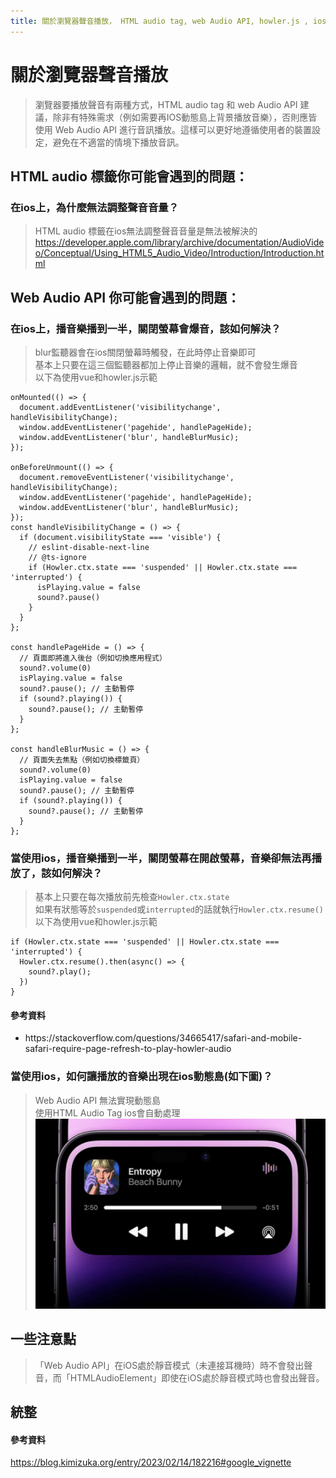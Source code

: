 ```yaml
---
title: 關於瀏覽器聲音播放， HTML audio tag, web Audio API, howler.js , ios設備
---
```



# 關於瀏覽器聲音播放
> 瀏覽器要播放聲音有兩種方式，HTML audio tag 和 web Audio API
> 建議，除非有特殊需求（例如需要再IOS動態島上背景播放音樂），否則應皆使用 Web Audio API 進行音訊播放。這樣可以更好地遵循使用者的裝置設定，避免在不適當的情境下播放音訊。


## HTML audio 標籤你可能會遇到的問題：
### 在ios上，為什麼無法調整聲音音量？
> HTML audio 標籤在ios無法調整聲音音量是無法被解決的  
> https://developer.apple.com/library/archive/documentation/AudioVideo/Conceptual/Using_HTML5_Audio_Video/Introduction/Introduction.html

## Web Audio API 你可能會遇到的問題：

### 在ios上，播音樂播到一半，關閉螢幕會爆音，該如何解決？
> blur監聽器會在ios關閉螢幕時觸發，在此時停止音樂即可<br>
> 基本上只要在這三個監聽器都加上停止音樂的邏輯，就不會發生爆音<br>
> 以下為使用vue和howler.js示範
```ts-vue {2-4,8-10}
onMounted(() => {
  document.addEventListener('visibilitychange', handleVisibilityChange);
  window.addEventListener('pagehide', handlePageHide);
  window.addEventListener('blur', handleBlurMusic);
});

onBeforeUnmount(() => {
  document.removeEventListener('visibilitychange', handleVisibilityChange);
  window.addEventListener('pagehide', handlePageHide);
  window.addEventListener('blur', handleBlurMusic);
});
const handleVisibilityChange = () => {
  if (document.visibilityState === 'visible') {
    // eslint-disable-next-line
    // @ts-ignore
    if (Howler.ctx.state === 'suspended' || Howler.ctx.state === 'interrupted') {
      isPlaying.value = false
      sound?.pause()
    }
  }
};

const handlePageHide = () => {
  // 頁面即將進入後台（例如切換應用程式）
  sound?.volume(0)
  isPlaying.value = false
  sound?.pause(); // 主動暫停
  if (sound?.playing()) {
    sound?.pause(); // 主動暫停
  }
};

const handleBlurMusic = () => {
  // 頁面失去焦點（例如切換標籤頁）
  sound?.volume(0)
  isPlaying.value = false
  sound?.pause(); // 主動暫停
  if (sound?.playing()) {
    sound?.pause(); // 主動暫停
  }
};
```
### 當使用ios，播音樂播到一半，關閉螢幕在開啟螢幕，音樂卻無法再播放了，該如何解決？
> 基本上只要在每次播放前先檢查`Howler.ctx.state`<br>
> 如果有狀態等於`suspended`或`interrupted`的話就執行`Howler.ctx.resume()`<br>
> 以下為使用vue和howler.js示範

```ts-vue {1-5}
if (Howler.ctx.state === 'suspended' || Howler.ctx.state === 'interrupted') {
  Howler.ctx.resume().then(async() => {
    sound?.play();
  })
}
```
#### 參考資料
* <p>https://stackoverflow.com/questions/34665417/safari-and-mobile-safari-require-page-refresh-to-play-howler-audio</p>
### 當使用ios，如何讓播放的音樂出現在ios動態島(如下圖)？
> Web Audio API 無法實現動態島<br>
> 使用HTML Audio Tag ios會自動處理
![alt text](../asset/js/dynamic_island_ios.png)


## 一些注意點
>「Web Audio API」在iOS處於靜音模式（未連接耳機時）時不會發出聲音，而「HTMLAudioElement」即使在iOS處於靜音模式時也會發出聲音。

## 統整


#### 參考資料
https://blog.kimizuka.org/entry/2023/02/14/182216#google_vignette



